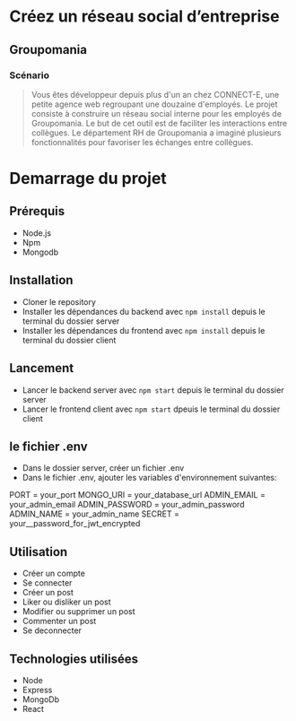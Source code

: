
# Créez un réseau social d’entreprise

## Groupomania


### Scénario

> Vous êtes développeur depuis plus d'un an chez CONNECT-E, une petite agence web regroupant une douzaine d'employés.
> Le projet consiste à construire un réseau social interne pour les employés de Groupomania. Le but de cet outil est de faciliter les interactions entre collègues. Le département RH de Groupomania a imaginé plusieurs fonctionnalités pour favoriser les échanges entre collègues.

# Demarrage du projet

## Prérequis

- Node.js
- Npm
- Mongodb

## Installation

- Cloner le repository
- Installer les dépendances du backend avec `npm install` depuis le terminal du dossier server
- Installer les dépendances du frontend avec `npm install` depuis le terminal du dossier client

## Lancement

- Lancer le backend server avec `npm start` depuis le terminal du dossier server
- Lancer le frontend client avec `npm start` dpeuis le terminal du dossier client

## le fichier .env

- Dans le dossier server, créer un fichier .env
- Dans le fichier .env, ajouter les variables d'environnement suivantes:

PORT = your_port
MONGO_URI = your_database_url
ADMIN_EMAIL = your_admin_email
ADMIN_PASSWORD = your_admin_password
ADMIN_NAME = your_admin_name
SECRET = your__password_for_jwt_encrypted

## Utilisation

- Créer un compte
- Se connecter
- Créer un post
- Liker ou disliker un post
- Modifier ou supprimer un post
- Commenter un post
- Se deconnecter

## Technologies utilisées

- Node
- Express
- MongoDb
- React
